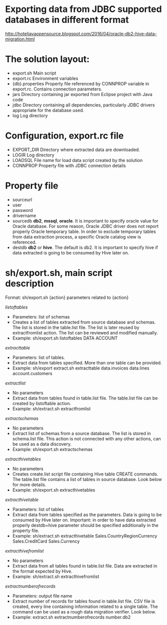 # Exporting data from JDBC supported databases in different format

http://hoteljavaopensource.blogspot.com/2016/04/oracle-db2-hive-data-migration.html

# The solution layout:
* export.sh Main script
* export.rc Environment variables
* {db}.properties Property file referenced by CONNPROP variable in export.rc. Contains connection parameters.
* jars Directory containing jar exported from Eclipse project with Java code
* jdbc Directory containing all dependencies, particularly JDBC drivers appropriate for the database used.
* log Log directory

# Configuration, export.rc file
* EXPORT_DIR Directory where extracted data are downloaded. 
* LOGIR Log directory
* LOADSQL File name for load data script created by the solution
* CONNPROP Property file with JDBC connection details

# Property file 
* sourceurl
* user
* password
* drivername
* sourcedb  **db2**, **mssql**, **oracle**. It is important to specify oracle value for Oracle database. For some reason, Oracle JDBC driver does not report properly Oracle temporary table. In order to exclude temporary tables from data extraction process, a specific Oracle catalog view is referenced.
* destdb **db2** or **hive**. The default is db2. It is important to specify hive if data extracted is going to be consumed by Hive later on.

# sh/export.sh, main script description

Format: sh/export.sh {action} parameters related to {action}

*listoftables*
* Parameters: list of schemas
* Creates a list of tables extracted from source database and schemas. The list is stored in the table.list file. The list is later reused by extractfromlist action. The list can be reviewed and modified manually.
* Example: sh/export.sh listoftables DATA ACCOUNT

*extracttable*
* Parameters: list of tables.
* Extract data from tables specified. More than one table can be provided.
* Example: sh/export  extract.sh extracttable data.invoices data.lines account.customers

*extractlist*
* No parameters
* Extract data from tables found in table.list file. The table.list file can be created by listoftable action.
* Example: sh/extract.sh extractfromlist

*extractschemas*
* No parameters
* Extract list of schemas from a source database. The list is stored in schema.list file. This action is not connected with any other actions, can be used as a data discovery.
* Example: sh/export.sh extractschemas

*extracthivetables*
* No parameters
* Creates create.list script file containing Hive table CREATE commands. The table.list file contains a list of tables in source database. Look below for more details.
* Example: sh/export.sh extracthivetables

*extracthivetable*
* Parameters: list of tables
* Extract data from tables specified as the parameters. Data is going to be consumed by Hive later on. Important: in order to have data extracted properly destdb=hive parameter should be specified additionally in the property file.
* Example: sh/extract.sh extracthivetable Sales.CountryRegionCurrency Sales.CreditCard Sales.Currency

*extracthivefromlist*
* No parameters
* Extract data from all tables found in table.list file. Data are extracted in the format expected by Hive.
* Example:  sh/extract.sh extracthivefromlist

*extractnumberofrecords*
* Parameters: output file name
* Extract number of records for tables found in table.list file. CSV file is created, every line containing information related to a single table. The command can be used as a rough data migration verifier. Look below.
* Example: extract.sh extractnumberofrecords number.db2



